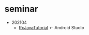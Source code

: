 # seminar

* 202104
  * [RxJavaTutorial](https://github.com/seungrye/seminar/tree/main/202104_seminar/RxJavaTutorial) <- Android Studio
